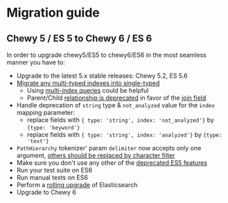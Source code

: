 # Migration guide

## Chewy 5 / ES 5 to Chewy 6 / ES 6

In order to upgrade chewy5/ES5 to chewy6/ES6 in the most seamless manner you have to:
* Upgrade to the latest 5.x stable releases: Chewy 5.2, ES 5.6
* [Migrate any multi-typed indexes into single-typed](https://www.elastic.co/guide/en/elasticsearch/reference/6.8/removal-of-types.html)
  * Using [multi-index queries](https://github.com/toptal/chewy/pull/657) could be helpful
  * Parent/Child [relationship is deprecated](https://www.elastic.co/guide/en/elasticsearch/reference/6.8/removal-of-types.html#parent-child-mapping-types) in favor of the [join field](https://www.elastic.co/guide/en/elasticsearch/reference/6.8/parent-join.html) 
* Handle deprecation of `string` type & `not_analyzed` value for the `index` mapping parameter:
  * replace fields with `{ type: 'string', index: 'not_analyzed'}` by `{type: 'keyword'}`
  * replace fields with `{ type: 'string', index: 'analyzed'}` by `{type: 'text'}`
* `PathHierarchy` tokenizer' param `delimiter` now accepts only one argument, [others should be replaced by character filter ](https://discuss.elastic.co/t/multichar-delimiter-in-path-hierarchy-tokenizer/16203)
* Make sure you don't use any other of the [deprecated ES5 features](https://www.elastic.co/guide/en/elasticsearch/reference/6.8/breaking-changes-6.0.html)
* Run your test suite on ES6
* Run manual tests on ES6
* Perform a [rolling upgrade](https://www.elastic.co/guide/en/elasticsearch/reference/6.8/rolling-upgrades.html) of Elasticsearch
* Upgrade to Chewy 6
